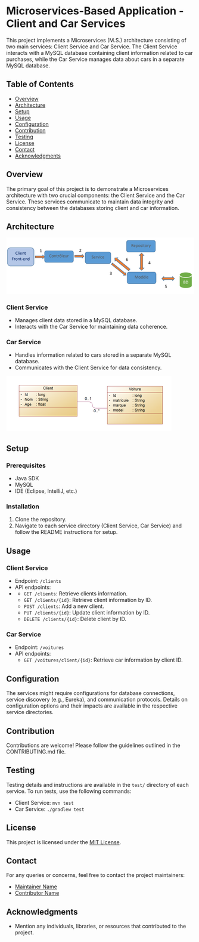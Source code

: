 # Microservices-Based Application - Client and Car Services

This project implements a Microservices (M.S.) architecture consisting of two main services: Client Service and Car Service. The Client Service interacts with a MySQL database containing client information related to car purchases, while the Car Service manages data about cars in a separate MySQL database.

## Table of Contents

- [Overview](#overview)
- [Architecture](#architecture)
- [Setup](#setup)
- [Usage](#usage)
- [Configuration](#configuration)
- [Contribution](#contribution)
- [Testing](#testing)
- [License](#license)
- [Contact](#contact)
- [Acknowledgments](#acknowledgments)

## Overview

The primary goal of this project is to demonstrate a Microservices architecture with two crucial components: the Client Service and the Car Service. These services communicate to maintain data integrity and consistency between the databases storing client and car information.

## Architecture
![Architecture](./images/arch.png)

### Client Service

- Manages client data stored in a MySQL database.
- Interacts with the Car Service for maintaining data coherence.

### Car Service

- Handles information related to cars stored in a separate MySQL database.
- Communicates with the Client Service for data consistency.

![Class Diagram](./images/class.png) <!-- Replace 'path_to_class_diagram_image' with the actual path or link to the class diagram image -->

## Setup

### Prerequisites

- Java SDK
- MySQL
- IDE (Eclipse, IntelliJ, etc.)

### Installation

1. Clone the repository.
2. Navigate to each service directory (Client Service, Car Service) and follow the README instructions for setup.
   <!-- Provide specific instructions or link to detailed setup steps -->

## Usage

### Client Service

- Endpoint: `/clients`
- API endpoints:
- - `GET /clients`: Retrieve clients information.
  - `GET /clients/{id}`: Retrieve client information by ID.
  - `POST /clients`: Add a new client.
  - `PUT /clients/{id}`: Update client information by ID.
  - `DELETE /clients/{id}`: Delete client by ID.
  <!-- Provide additional usage details or examples -->

### Car Service

- Endpoint: `/voitures`
- API endpoints:
  - `GET /voitures/client/{id}`: Retrieve car information by client ID.
  <!-- Provide additional usage details or examples -->

## Configuration

The services might require configurations for database connections, service discovery (e.g., Eureka), and communication protocols. Details on configuration options and their impacts are available in the respective service directories.

## Contribution

Contributions are welcome! Please follow the guidelines outlined in the CONTRIBUTING.md file.

## Testing

Testing details and instructions are available in the `test/` directory of each service. To run tests, use the following commands:
- Client Service: `mvn test`
- Car Service: `./gradlew test`

## License

This project is licensed under the [MIT License](link_to_license).

## Contact

For any queries or concerns, feel free to contact the project maintainers:
- [Maintainer Name](mailto:maintainer@example.com)
- [Contributor Name](mailto:contributor@example.com)

## Acknowledgments

- Mention any individuals, libraries, or resources that contributed to the project.
